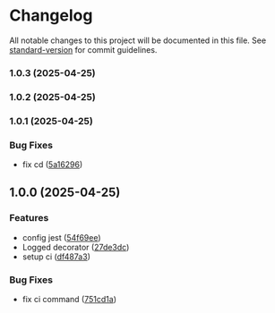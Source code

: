 # Changelog

All notable changes to this project will be documented in this file. See [standard-version](https://github.com/conventional-changelog/standard-version) for commit guidelines.

### 1.0.3 (2025-04-25)

### 1.0.2 (2025-04-25)

### 1.0.1 (2025-04-25)


### Bug Fixes

* fix cd ([5a16296](https://github.com/bravo680git/decologger/commit/5a162966efcfe023fe06fdc5d5dff1c51086d6da))

## 1.0.0 (2025-04-25)


### Features

* config jest ([54f69ee](https://github.com/bravo680git/decologger/commit/54f69eec8f47f9263962a5b6791858fbc2c3c8f1))
* Logged decorator ([27de3dc](https://github.com/bravo680git/decologger/commit/27de3dc2329a88693efb0c40e570a79e9cadf242))
* setup ci ([df487a3](https://github.com/bravo680git/decologger/commit/df487a3a3917ac2df20d8d7aef6e9e7ae9d95e66))


### Bug Fixes

* fix ci command ([751cd1a](https://github.com/bravo680git/decologger/commit/751cd1afae4bdf44ae53967db4dabdd6580373fa))
